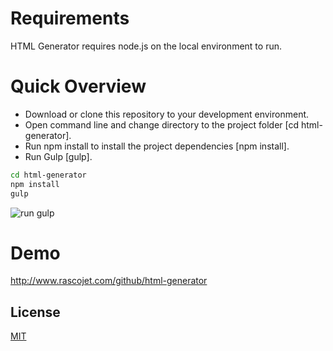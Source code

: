 # Requirements
<p>
	HTML Generator requires node.js on the local environment to run.
</p>

# Quick Overview
<ul>
	<li>
		Download or clone this repository to your development environment.
	</li>
	<li>
		Open command line and change directory to the project folder [cd html-generator].
	</li>
	<li>
		Run npm install to install the project dependencies [npm install].
	</li>
	<li>
		Run Gulp [gulp].
	</li>
</ul>

```sh
cd html-generator
npm install
gulp
```
<p><img src='http://www.rascojet.com/github/html-generator/assets/images/run-gulp.png' alt='run gulp'></p>

# Demo

http://www.rascojet.com/github/html-generator

## License

[MIT](http://opensource.org/licenses/MIT)